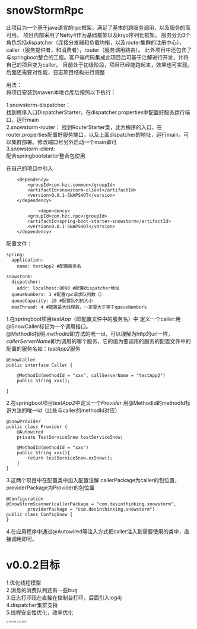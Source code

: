 # snowStormRpc
此项目为一个基于java语言的rpc框架，满足了基本的跨服务调用，以及服务的高可用。
项目内部采用了Netty4作为基础框架以及kryo序列化框架。
服务分为3个角色包括dispatcher（连接分发器和负载均衡，以及router集群的注册中心），caller（服务提供者，和消费者），router（服务调用路由）。
此外项目中还包含了与springboot整合的工程。客户端代码集成此项目后可基于注解进行开发，并将自己的项目变为caller。
目前处于初级阶段，项目已经能跑起来，效果也可实现。后面还需要对性能，日志项目结构进行调整
  
  

用法：  
将项目安装到maven本地仓库后按照以下执行：    

1.snowstorm-dispatcher：  
找到程序入口DispatcherStarter，在dispatcher.properties中配置好服务运行端口，运行main  
2.snowstorm-router：
找到RouterStarter类，此为程序的入口，在router.properties配置好服务端口，以及上面dispatcher的地址，运行main，可以集群部署。修改端口号另外启动一个main即可  
3.snowstorm-client:  
配合springbootstarter整合包使用

在自己的项目中引入
               

		<dependency>
			<groupId>com.hzc.common</groupId>
			<artifactId>snowstorm-client</artifactId>
			<version>0.0.1-SNAPSHOT</version>
		</dependency>
                
                <dependency>
			<groupId>com.hzc.rpc</groupId>
			<artifactId>spring-boot-starter-snowstorm</artifactId>
			<version>0.0.1-SNAPSHOT</version>
		</dependency>


配置文件：
```
spring:
  application:
    name: testApp2 #配置服务名

snowstorm:  
  dispatcher:  
    addr: localhost:8090 #配置dispatcher地址  
  queueNumbers: 3 #配置rpc请求队列数（）  
  queueCapacity: 20 #配置队列的大小  
  maxThread: 4 #配置最大线程数，一定要大于等于queueNumbers 
```  
  
  
  1.在springboot项目*testApp*（即配置文件中的服务名）中
  定义一个caller:用@SnowCaller标记为一个调用接口。  
  @MethodId指明 *methodId*即方法的唯一id，可以理解为http的url一样，*callerServerName*即为调用的哪个服务，它的值为要调用的服务的配置文件中的配置的服务名如：*testApp2*服务  
```
@SnowCaller
public interface Caller {

    @MethodId(methodId = "xxx", callServerName = "testApp2")
    public String xxx();

}
```  





2.在springboot项目*testApp2*中定义一个*Provider* 用@MethodId的methodId标识方法的唯一id（此处与caller的methodId对应）
```  
@SnowProvider
public class Provider {
    @Autowired
    private TestServiceSnow testServiceSnow;

    @MethodId(methodId = "xxx")
    public String xxx(){
        return testServiceSnow.xxSnow();
    }
}
```

3.这两个项目中在配置类中加入配置注解  callerPackage为caller的包位置，providerPackage为Provider的包位置
```  
@Configuration
@SnowStormScanner(callerPackage = "com.desinthinking.snowstorm",
        providerPackage = "com.desinthinking.snowstorm")
public class ConfigSnow {
}
```  


 4.在应用程序中通过@Autowired等注入方式把caller注入到需要使用的类中，直接调用即可。

# v0.0.2目标
1.优化线程模型  
2.消息的消费队列还有一些bug  
3.日志打印现在直接在控制台打印，后面引入log4j  
4.dispatcher集群支持  
5.线程安全性优化，效率优化  
。。。。。。。。



